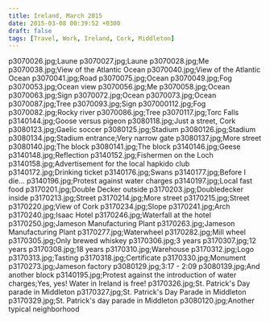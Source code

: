 ```yaml
---
title: Ireland, March 2015
date: 2015-03-08 00:39:52 +0300
draft: false
tags: [Travel, Work, Ireland, Cork, Middleton]
---
```

p3070026.jpg;Laune
p3070027.jpg;Laune
p3070028.jpg;Me
p3070038.jpg;View of the Atlantic Ocean
p3070040.jpg;View of the Atlantic Ocean
p3070041.jpg;Road
p3070075.jpg;Ocean
p3070049.jpg;Fog
p3070053.jpg;Ocean view
p3070056.jpg;Me
p3070058.jpg;Ocean
p3070063.jpg;Sign
p3070072.jpg;Ocean
p3070073.jpg;Ocean
p3070087.jpg;Tree
p3070093.jpg;Sign
p307000112.jpg;Fog
p3070082.jpg;Rocky river
p3070086.jpg;Tree
p3070117.jpg;Torc Falls
p3140144.jpg;Goose versus pigeon
p3080118.jpg;Just a street, Cork
p3080123.jpg;Gaelic soccer
p3080125.jpg;Stadium
p3080126.jpg;Stadium
p3080134.jpg;Stadium entrance;Very narrow gate
p3080137.jpg;More street
p3080140.jpg;The block
p3080141.jpg;The block
p3140146.jpg;Geese
p3140148.jpg;Reflection
p3140152.jpg;Fishermen on the Loch
p3140158.jpg;Advertisement for the local hapkido club
p3140172.jpg;Drinking ticket
p3140176.jpg;Swans
p3140177.jpg;Before I die...
p3140196.jpg;Protest against water charges
p3140197.jpg;Local fast food
p3170201.jpg;Double Decker outside
p3170203.jpg;Doubledecker inside
p3170213.jpg;Street
p3170214.jpg;More street
p3170215.jpg;Street
p3170220.jpg;View of Cork
p3170234.jpg;Slope
p3170241.jpg;Arch
p3170240.jpg;Isaac Hotel
p3170246.jpg;Waterfall at the hotel
p3170250.jpg;Jameson Manufacturing Plant
p3170263.jpg;Jameson Manufacturing Plant
p3170277.jpg;Waterwheel
p3170282.jpg;Mill wheel
p3170305.jpg;Only brewed whiskey
p3170306.jpg;3 years
p3170307.jpg;12 years
p3170308.jpg;18 years
p3170310.jpg;Warehouse
p3170312.jpg;Logo
p3170313.jpg;Tasting
p3170318.jpg;Certificate
p3170330.jpg;Monument
p3170273.jpg;Jameson factory
p3080129.jpg;3:17 - 2:09
p3080139.jpg;And another block
p3140195.jpg;Protest against the introduction of water charges;Yes, yes! Water in Ireland is free!
p3170326.jpg;St. Patrick's Day parade in Middleton
p3170327.jpg;St. Patrick's Day Parade in Middleton
p3170329.jpg;St. Patrick's day parade in Middleton
p3080120.jpg;Another typical neighborhood
